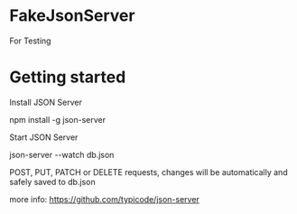 # FakeJsonServer

For Testing

# Getting started

Install JSON Server

npm install -g json-server

Start JSON Server

json-server --watch db.json

POST, PUT, PATCH or DELETE requests, changes will be automatically and safely saved to db.json

more info: https://github.com/typicode/json-server

